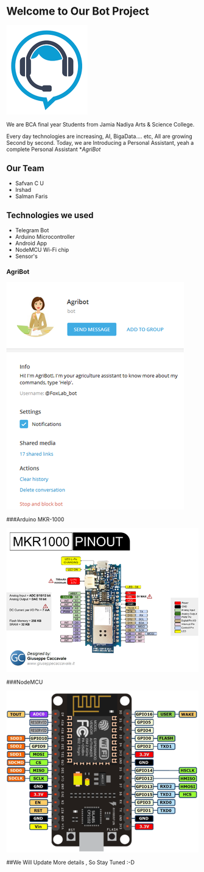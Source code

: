 # Welcome to Our Bot Project

![Image](https://github.com/salmanfarisvp/AgriBot/blob/master/images.png)

We are BCA final year Students from Jamia Nadiya Arts & Science College.  


Every day technologies are increasing, AI, BigaData.... etc, All are growing Second by second.
Today, we are Introducing a Personal  Assistant, yeah a complete Personal Assistant **AgriBot*

## Our Team
 - Safvan C U
 - Irshad 
 - Salman Faris

## Technologies we used

 - Telegram Bot 
 - Arduino Microcontroller
 - Android App
 - NodeMCU Wi-Fi chip
 - Sensor's


### AgriBot

![Image](https://github.com/salmanfarisvp/AgriBot/blob/master/bot.PNG)

###Arduino MKR-1000

![Image](https://github.com/salmanfarisvp/AgriBot/blob/master/MKR1000-Pinout-.png)

###NodeMCU

![Image](https://github.com/salmanfarisvp/AgriBot/blob/master/nodemcu_pins.png)


##We Will Update More details , So Stay Tuned  :-D 




